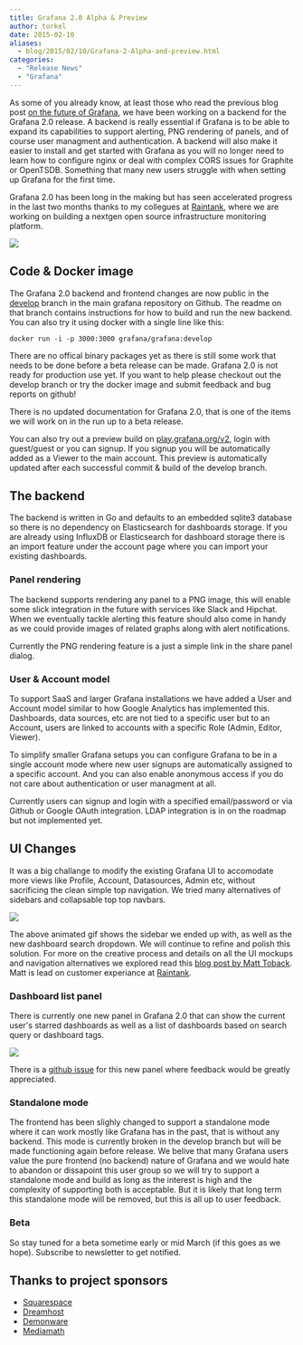 ```yaml
---
title: Grafana 2.0 Alpha & Preview
author: torkel
date: 2015-02-10
aliases:
  - blog/2015/02/10/Grafana-2-Alpha-and-preview.html
categories:
  - "Release News"
  - "Grafana"
---
```


As some of you already know, at least those who read the previous blog post [on the future of Grafana](http://grafana.org/blog/2015/01/12/grafana2-the-future-and-raintank.html),
we have been working on a backend for the Grafana 2.0 release. A backend is really essential if Grafana is to be able
to expand its capabilities to support alerting, PNG rendering of panels, and of course user managment and authentication.
A backend will also make it easier to install and get started with Grafana as you will no longer need to learn how to
configure nginx or deal with complex CORS issues for Graphite or OpenTSDB. Something that
many new users struggle with when setting up Grafana for the first time.

Grafana 2.0 has been long in the making but has seen accelerated progress in the last two months
thanks to my collegues at [Raintank](http://raintank.io), where we are working on building a nextgen open source
infrastructure monitoring platform.

![](blog/Grafana2_Preview_1.png)

## Code & Docker image
The Grafana 2.0 backend and frontend changes are now public in the [develop](https://github.com/grafana/grafana/tree/develop)
branch in the main grafana repository on Github. The readme on that branch contains instructions for how to build and run the
new backend. You can also try it using docker with a single line like this:

```
docker run -i -p 3000:3000 grafana/grafana:develop
```

There are no offical binary packages yet as there is still some work that needs
to be done before a beta release can be made. Grafana 2.0 is not ready for
production use yet. If you want to help please checkout out the develop branch
or try the docker image and submit feedback and bug reports on github!

There is no updated documentation for Grafana 2.0, that is one of the items we will work on
in the run up to a beta release.

You can also try out a preview build on [play.grafana.org/v2](http://play.grafana.org/v2), login with
guest/guest or you can signup. If you signup you will be automatically added as a Viewer to the main account.
This preview is automatically updated after each successful commit & build of the develop branch.

## The backend

The backend is written in Go and defaults to an embedded sqlite3 database so there is no dependency on
Elasticsearch for dashboards storage. If you are already using InfluxDB or Elasticsearch for dashboard
storage there is an import feature under the account page where you can import your existing dashboards.

### Panel rendering

The backend supports rendering any panel to a PNG image, this will enable some slick integration
in the future with services like Slack and Hipchat. When we eventually tackle alerting this feature
should also come in handy as we could provide images of related graphs along with alert notifications.

Currently the PNG rendering feature is a just a simple link in the share panel dialog.

### User & Account model

To support SaaS and larger Grafana installations we have added a User and Account model similar to
how Google Analytics has implemented this. Dashboards, data sources, etc are not tied to a specific user
but to an Account, users are linked to accounts with a specific Role (Admin, Editor, Viewer).

To simplify smaller Grafana setups you can configure Grafana to be in a single account mode where new user
signups are automatically assigned to a specific account. And you can also enable anonymous access if you
do not care about authentication or user managment at all.

Currently users can signup and login with a specified email/password or via Github or Google OAuth integration.
LDAP integration is in on the roadmap but not implemented yet.

## UI Changes
It was a big challange to modify the existing Grafana UI to accomodate more views like Profile, Account,
Datasources, Admin etc, without sacrificing the clean simple top navigation. We tried many alternatives
of sidebars and collapsable top top navbars.

![](animated_gifs/grafana2_sidenav_gif1.gif)

The above animated gif shows the sidebar we ended up with, as well as the new dashboard search dropdown.
We will continue to refine and polish this solution. For more on the creative process and details
on all the UI mockups and navigation alternatives we explored read this
[blog post by Matt Toback](https://blog.raintank.io/ux-the-long-road-to-the-shortest-path). Matt is lead
on customer experiance at [Raintank](http://raintank.io).

### Dashboard list panel
There is currently one new panel in Grafana 2.0 that can show the current user's starred dashboards as well
as a list of dashboards based on search query or dashboard tags.

![](blog/dashlist_panel_1.png)

There is a [github issue](https://github.com/grafana/grafana/issues/1449) for this new panel where feedback
would be greatly appreciated.

### Standalone mode
The frontend has been slighly changed to support a standalone mode where it can work mostly like Grafana has
in the past, that is without any backend. This mode is currently broken in the develop branch but will
be made functioning again before release. We belive that many Grafana users value the pure frontend (no backend)
nature of Grafana and we would hate to abandon or dissapoint this user group so we will try to support
a standalone mode and build as long as the interest is high and the complexity of supporting both is acceptable.
But it is likely that long term this standalone mode will be removed, but this is all up to user feedback.

### Beta
So stay tuned for a beta sometime early or mid March (if this goes as we hope).
Subscribe to newsletter to get notified.

## Thanks to project sponsors
* [Squarespace](http://www.squarespace.com)
* [Dreamhost](http://www.dreamhost.com)
* [Demonware](http://www.demonware.net)
* [Mediamath](https://developer.mediamath.com/OpenSource)

